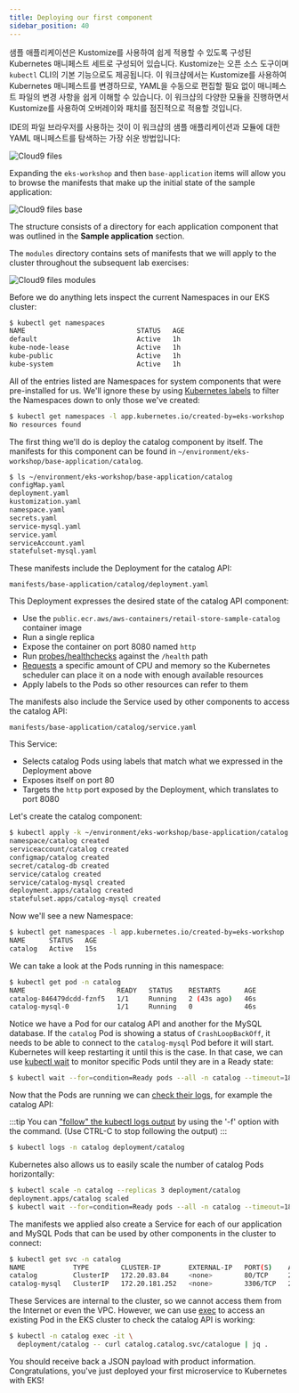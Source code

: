 ```yaml
---
title: Deploying our first component
sidebar_position: 40
---
```


샘플 애플리케이션은 Kustomize를 사용하여 쉽게 적용할 수 있도록 구성된 Kubernetes 매니페스트 세트로 구성되어 있습니다. Kustomize는 오픈 소스 도구이며 `kubectl` CLI의 기본 기능으로도 제공됩니다. 이 워크샵에서는 Kustomize를 사용하여 Kubernetes 매니페스트를 변경하므로, YAML을 수동으로 편집할 필요 없이 매니페스트 파일의 변경 사항을 쉽게 이해할 수 있습니다. 이 워크샵의 다양한 모듈을 진행하면서 Kustomize를 사용하여 오버레이와 패치를 점진적으로 적용할 것입니다.

IDE의 파일 브라우저를 사용하는 것이 이 워크샵의 샘플 애플리케이션과 모듈에 대한 YAML 매니페스트를 탐색하는 가장 쉬운 방법입니다:

![Cloud9 files](./assets/cloud9-files-initial.webp)

Expanding the `eks-workshop` and then `base-application` items will allow you to browse the manifests that make up the initial state of the sample application:

![Cloud9 files base](./assets/cloud9-files-base.webp)

The structure consists of a directory for each application component that was outlined in the **Sample application** section.

The `modules` directory contains sets of manifests that we will apply to the cluster throughout the subsequent lab exercises:

![Cloud9 files modules](./assets/cloud9-files-modules.webp)

Before we do anything lets inspect the current Namespaces in our EKS cluster:

```bash
$ kubectl get namespaces
NAME                            STATUS   AGE
default                         Active   1h
kube-node-lease                 Active   1h
kube-public                     Active   1h
kube-system                     Active   1h
```

All of the entries listed are Namespaces for system components that were pre-installed for us. We'll ignore these by using [Kubernetes labels](https://kubernetes.io/docs/concepts/overview/working-with-objects/labels/) to filter the Namespaces down to only those we've created:

```bash
$ kubectl get namespaces -l app.kubernetes.io/created-by=eks-workshop
No resources found
```

The first thing we'll do is deploy the catalog component by itself. The manifests for this component can be found in `~/environment/eks-workshop/base-application/catalog`.

```bash
$ ls ~/environment/eks-workshop/base-application/catalog
configMap.yaml
deployment.yaml
kustomization.yaml
namespace.yaml
secrets.yaml
service-mysql.yaml
service.yaml
serviceAccount.yaml
statefulset-mysql.yaml
```

These manifests include the Deployment for the catalog API:

```file
manifests/base-application/catalog/deployment.yaml
```

This Deployment expresses the desired state of the catalog API component:

- Use the `public.ecr.aws/aws-containers/retail-store-sample-catalog` container image
- Run a single replica
- Expose the container on port 8080 named `http`
- Run [probes/healthchecks](https://kubernetes.io/docs/tasks/configure-pod-container/configure-liveness-readiness-startup-probes/) against the `/health` path
- [Requests](https://kubernetes.io/docs/concepts/configuration/manage-resources-containers/) a specific amount of CPU and memory so the Kubernetes scheduler can place it on a node with enough available resources
- Apply labels to the Pods so other resources can refer to them

The manifests also include the Service used by other components to access the catalog API:

```file
manifests/base-application/catalog/service.yaml
```

This Service:

- Selects catalog Pods using labels that match what we expressed in the Deployment above
- Exposes itself on port 80
- Targets the `http` port exposed by the Deployment, which translates to port 8080

Let's create the catalog component:

```bash
$ kubectl apply -k ~/environment/eks-workshop/base-application/catalog
namespace/catalog created
serviceaccount/catalog created
configmap/catalog created
secret/catalog-db created
service/catalog created
service/catalog-mysql created
deployment.apps/catalog created
statefulset.apps/catalog-mysql created
```

Now we'll see a new Namespace:

```bash
$ kubectl get namespaces -l app.kubernetes.io/created-by=eks-workshop
NAME      STATUS   AGE
catalog   Active   15s
```

We can take a look at the Pods running in this namespace:

```bash
$ kubectl get pod -n catalog
NAME                       READY   STATUS    RESTARTS      AGE
catalog-846479dcdd-fznf5   1/1     Running   2 (43s ago)   46s
catalog-mysql-0            1/1     Running   0             46s
```

Notice we have a Pod for our catalog API and another for the MySQL database. If the `catalog` Pod is showing a status of `CrashLoopBackOff`, it needs to be able to connect to the `catalog-mysql` Pod before it will start. Kubernetes will keep restarting it until this is the case. In that case, we can use [kubectl wait](https://kubernetes.io/docs/reference/generated/kubectl/kubectl-commands#wait) to monitor specific Pods until they are in a Ready state:

```bash
$ kubectl wait --for=condition=Ready pods --all -n catalog --timeout=180s
```

Now that the Pods are running we can [check their logs](https://kubernetes.io/docs/reference/generated/kubectl/kubectl-commands#logs), for example the catalog API:

:::tip
You can ["follow" the kubectl logs output](https://kubernetes.io/docs/reference/kubectl/cheatsheet/) by using the '-f' option with the command. (Use CTRL-C to stop following the output)
:::

```bash
$ kubectl logs -n catalog deployment/catalog
```

Kubernetes also allows us to easily scale the number of catalog Pods horizontally:

```bash
$ kubectl scale -n catalog --replicas 3 deployment/catalog
deployment.apps/catalog scaled
$ kubectl wait --for=condition=Ready pods --all -n catalog --timeout=180s
```

The manifests we applied also create a Service for each of our application and MySQL Pods that can be used by other components in the cluster to connect:

```bash
$ kubectl get svc -n catalog
NAME            TYPE        CLUSTER-IP       EXTERNAL-IP   PORT(S)    AGE
catalog         ClusterIP   172.20.83.84     <none>        80/TCP     2m48s
catalog-mysql   ClusterIP   172.20.181.252   <none>        3306/TCP   2m48s
```

These Services are internal to the cluster, so we cannot access them from the Internet or even the VPC. However, we can use [exec](https://kubernetes.io/docs/tasks/debug/debug-application/get-shell-running-container/) to access an existing Pod in the EKS cluster to check the catalog API is working:

```bash
$ kubectl -n catalog exec -it \
  deployment/catalog -- curl catalog.catalog.svc/catalogue | jq .
```

You should receive back a JSON payload with product information. Congratulations, you've just deployed your first microservice to Kubernetes with EKS!